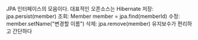 JPA
인터페이스의 모음이다. 대표적인 오픈소스는 Hibernate
저장: jpa.persist(member)
조회: Member member = jpa.find(memberId)
수정: member.setName("변경할 이름")
삭제: jpa.remove(member)
유지보수가 편리하고 간단하다